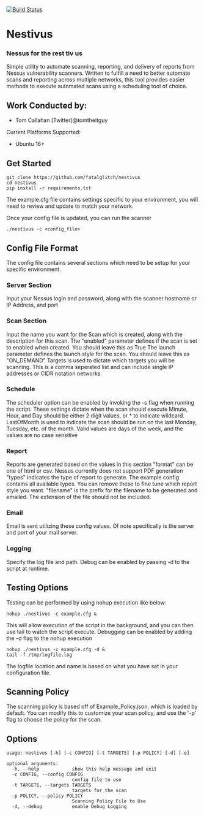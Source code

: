 [![Build Status](https://travis-ci.org/fatalglitch/nestivus.svg?branch=master)](https://travis-ci.org/fatalglitch/nestivus)
# Nestivus

### Nessus for the rest tiv us

Simple utility to automate scanning, reporting, and delivery of reports from Nessus vulnerability scanners.
Written to fulfill a need to better automate scans and reporting across multiple networks, this tool
provides easier methods to execute automated scans using a scheduling tool of choice. 

Work Conducted by:
---------------------------------------
* Tom Callahan [Twitter]@tomtheitguy

Current Platforms Supported:
* Ubuntu 16+
 
## Get Started
```
git clone https://github.com/fatalglitch/nestivus
cd nestivus
pip install -r requirements.txt
```
The example.cfg file contains settings specific to your environment,
you will need to review and update to match your network.

Once your config file is updated, you can run the scanner

```
./nestivus -c <config_file>
```

## Config File Format
The config file contains several sections which need to be setup for your specific environment.
### Server Section
Input your Nessus login and password, along with the scanner hostname or IP Address, and port
### Scan Section
Input the name you want for the Scan which is created, along with the description for this scan.
The "enabled" parameter defines if the scan is set to enabled when created. You should leave this as True
The launch parameter defines the launch style for the scan. You should leave this as "ON_DEMAND"
Targets is used to dictate which targets you will be scanning. This is a comma seperated list and can include single IP addresses or CIDR notation networks
### Schedule
The scheduler option can be enabled by invoking the -s flag when running the script. These settings dictate when the scan should execute
Minute, Hour, and Day should be either 2 digit values, or * to indicate wildcard.
LastOfMonth is used to indicate the scan should be run on the last Monday, Tuesday, etc. of the month. Valid values are days of the week, and the values are no case sensitive
### Report
Reports are generated based on the values in this section
"format" can be one of html or csv. Nessus currently does not support PDF generation
"types" indicates the type of report to generate. The example config contains all available types. You can remove these to fine tune which report style you want.
"filename" is the prefix for the filename to be generated and emailed. The extension of the file should not be included.
### Email
Email is sent utilizing these config values. Of note specifically is the server and port of your mail server.
### Logging
Specify the log file and path. Debug can be enabled by passing -d to the script at runtime.

## Testing Options
Testing can be performed by using nohup execution like below:
```
nohup ./nestivus -c example.cfg &
```
This will allow execution of the script in the background, and you can then use tail to watch the script execute. Debugging can be enabled by adding the -d flag to the nohup execution
```
nohup ./nestivus -c example.cfg -d &
tail -f /tmp/logfile.log
```
The logfile location and name is based on what you have set in your configuration file.
## Scanning Policy
The scanning policy is based off of Example_Policy.json, which is loaded by default.
You can modify this to customize your scan policy, and use the '-p' flag to choose the policy for the scan.

## Options
```
usage: nestivus [-h] [-c CONFIG] [-t TARGETS] [-p POLICY] [-d] [-e]

optional arguments:
  -h, --help            show this help message and exit
  -c CONFIG, --config CONFIG
                        config file to use
  -t TARGETS, --targets TARGETS
                        targets for the scan
  -p POLICY, --policy POLICY
                        Scanning Policy File to Use
  -d, --debug           enable Debug Logging
```
